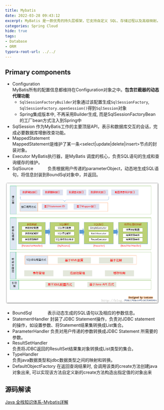 ```yaml
---
title: Mybatis
date: 2022-03-28 09:43:12
excerpt: MyBatis 是一款优秀的持久层框架，它支持自定义 SQL、存储过程以及高级映射。
categories: Spring Cloud
hide: true
tags: 
- Database
- ORM
typora-root-url: ../../
---
```


## Primary components

- Configuration       
	MyBatis所有的配置信息都维持在Configuration对象之中。**包含拦截器的动态代理功能**
	- `SqlSessionFactoryBuilder`对象通过该配置生成`SqlSessionFactory`, `SqlSessionFactory.openSession()`得到`SqlSession`对象
	- Spring集成版本中, 不再采用Builder生成, 而是SqlSessionFactoryBean的工厂bean方式注入到Spring中
- SqlSession
作为MyBatis工作的主要顶层API，表示和数据库交互的会话，完成必要数据库增删改查功能。
- MappedStatement  
MappedStatement是维护了某一条<select|update|delete|insert>节点的封装对象。
- Executor
MyBatis执行器，是MyBatis 调度的核心，负责SQL语句的生成和查询缓存的维护。
- SqlSource           
负责根据用户传递的parameterObject，动态地生成SQL语句，将信息封装到BoundSql对象中，并返回。

![](image/Mybatis/mybatis-y-arch-1.png "")

- BoundSql            
表示动态生成的SQL语句以及相应的参数信息。
- StatementHandler
封装了JDBC Statement操作，负责对JDBC statement 的操作，如设置参数、将Statement结果集转换成List集合。
- ParameterHandler
负责对用户传递的参数转换成JDBC Statement 所需要的参数。
- ResultSetHandler   
负责将JDBC返回的ResultSet结果集对象转换成List类型的集合。
- TypeHandler         
负责java数据类型和jdbc数据类型之间的映射和转换。
- DefaultObjectFactory
在返回查询结果时, 会调用该类的create方法创建java对象出来, 可以实现该方法自定义新的create方法构造出指定值的对象出来

## 源码解读

[Java 全栈知识体系-Mybatis详解](https://pdai.tech/md/framework/orm-mybatis/mybatis-overview.html)



